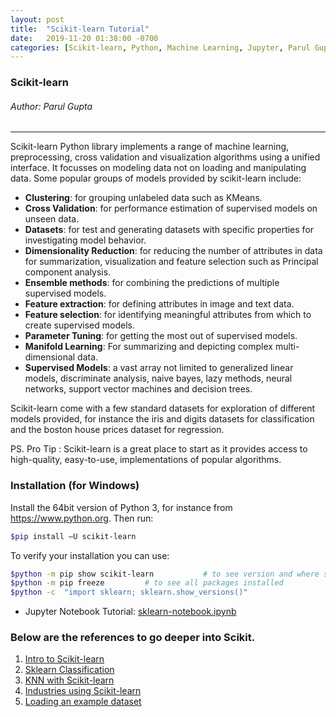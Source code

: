```yaml
---
layout: post
title:  "Scikit-learn Tutorial"
date:   2019-11-20 01:38:00 -0700
categories: [Scikit-learn, Python, Machine Learning, Jupyter, Parul Gupta]
---
```


### Scikit-learn
###### Author: Parul Gupta
---------------------------------------------------
Scikit-learn Python library implements a range of machine learning, preprocessing, cross validation and visualization algorithms using a unified interface. It focusses on modeling data not on loading and manipulating data. Some popular groups of models provided by scikit-learn include:
* **Clustering**: for grouping unlabeled data such as KMeans.
* **Cross Validation**: for performance estimation of supervised models on unseen data.
* **Datasets**: for test and generating datasets with specific properties for investigating model behavior.
* **Dimensionality Reduction**: for reducing the number of attributes in data for summarization, visualization and feature selection such as Principal component analysis.
* **Ensemble methods**: for combining the predictions of multiple supervised models.
* **Feature extraction**: for defining attributes in image and text data.
* **Feature selection**: for identifying meaningful attributes from which to create supervised models.
* **Parameter Tuning**: for getting the most out of supervised models.
* **Manifold Learning**: For summarizing and depicting complex multi-dimensional data.
* **Supervised Models**: a vast array not limited to generalized linear models, discriminate analysis, naive   bayes, lazy methods, neural networks, support vector machines and decision trees.

Scikit-learn come with a few standard datasets for exploration of different models provided, for instance the iris and digits datasets for classification and the boston house prices dataset for regression.

PS. Pro Tip : Scikit-learn is a great place to start as it provides access to high-quality, easy-to-use, implementations of popular algorithms.

### Installation (for Windows)
Install the 64bit version of Python 3, for instance from https://www.python.org. Then run:
```bash
$pip install –U scikit-learn
```
To verify your installation you can use:
```bash
$python -m pip show scikit-learn           # to see version and where scikit-learn is installed
$python -m pip freeze         # to see all packages installed
$python -c  "import sklearn; sklearn.show_versions()"
```
* Jupyter Notebook Tutorial: [sklearn-notebook.ipynb](https://nbviewer.jupyter.org/github/ckids/Jupyter-notebooks/blob/master/sklearn.ipynb)

### Below are the references to go deeper into Scikit.
1.	[Intro to Scikit-learn](https://machinelearningmastery.com/a-gentle-introduction-to-scikit-learn-a-python-machine-learning-library/)
2.	[Sklearn Classification](https://scikit-learn.org/stable/modules/generated/sklearn.metrics.classification_report.html)
3.	[KNN with Scikit-learn](https://www.datacamp.com/community/tutorials/k-nearest-neighbor-classification-scikit-learn)
4.	[Industries using Scikit-learn](https://scikit-learn.org/stable/testimonials/testimonials.html)
5.	[Loading an example dataset](https://scikit-learn.org/stable/tutorial/basic/tutorial.html#loading-an-example-dataset)
